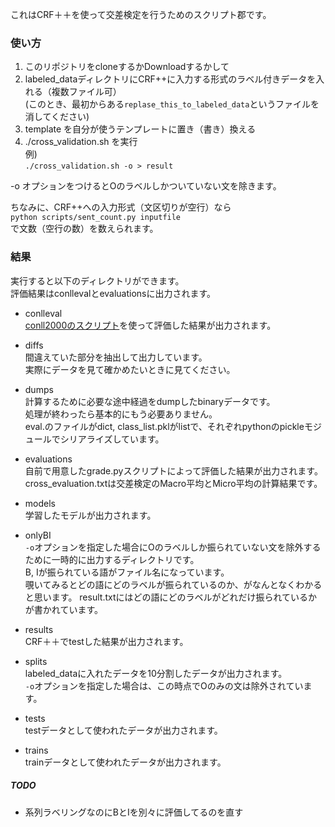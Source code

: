 これはCRF＋＋を使って交差検定を行うためのスクリプト郡です。  


### 使い方
1. このリポジトリをcloneするかDownloadするかして
2. labeled\_dataディレクトリにCRF++に入力する形式のラベル付きデータを入れる（複数ファイル可）  
(このとき、最初からある`replase_this_to_labeled_data`というファイルを消してください) 
3. template を自分が使うテンプレートに置き（書き）換える
4. ./cross\_validation.sh を実行  
例)  
`./cross_validation.sh -o > result`  

-o オプションをつけるとOのラベルしかついていない文を除きます。

ちなみに、CRF++への入力形式（文区切りが空行）なら  
`python scripts/sent_count.py inputfile`  
で文数（空行の数）を数えられます。


### 結果
実行すると以下のディレクトリができます。  
評価結果はconllevalとevaluationsに出力されます。  

* conlleval  
[conll2000のスクリプト][conll]を使って評価した結果が出力されます。  

* diffs  
間違えていた部分を抽出して出力しています。  
実際にデータを見て確かめたいときに見てください。   

* dumps  
計算するために必要な途中経過をdumpしたbinaryデータです。  
処理が終わったら基本的にもう必要ありません。  
eval.のファイルがdict, class\_list.pklがlistで、それぞれpythonのpickleモジュールでシリアライズしています。  

* evaluations  
自前で用意したgrade.pyスクリプトによって評価した結果が出力されます。  
cross\_evaluation.txtは交差検定のMacro平均とMicro平均の計算結果です。

* models  
学習したモデルが出力されます。  

* onlyBI  
`-o`オプションを指定した場合にOのラベルしか振られていない文を除外するために一時的に出力するディレクトリです。  
B, Iが振られている語がファイル名になっています。  
覗いてみるとどの語にどのラベルが振られているのか、がなんとなくわかると思います。 
result.txtにはどの語にどのラベルがどれだけ振られているかが書かれています。   

* results  
CRF＋＋でtestした結果が出力されます。  

* splits  
labeled\_dataに入れたデータを10分割したデータが出力されます。  
`-o`オプションを指定した場合は、この時点でOのみの文は除外されています。  

* tests  
testデータとして使われたデータが出力されます。  

* trains  
trainデータとして使われたデータが出力されます。  


[conll]: http://www.cnts.ua.ac.be/conll2000/chunking/output.html


##### TODO
* 系列ラベリングなのにBとIを別々に評価してるのを直す  




